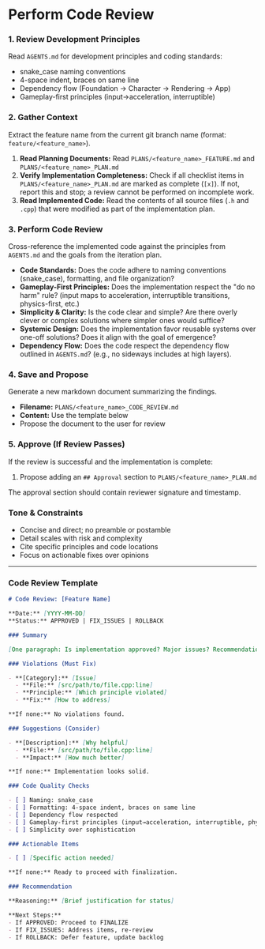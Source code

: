# Perform Code Review

### 1. Review Development Principles

Read `AGENTS.md` for development principles and coding standards:
- snake_case naming conventions
- 4-space indent, braces on same line
- Dependency flow (Foundation → Character → Rendering → App)
- Gameplay-first principles (input→acceleration, interruptible)

### 2. Gather Context

Extract the feature name from the current git branch name (format: `feature/<feature_name>`).

1.  **Read Planning Documents:** Read `PLANS/<feature_name>_FEATURE.md` and `PLANS/<feature_name>_PLAN.md`
2.  **Verify Implementation Completeness:** Check if all checklist items in `PLANS/<feature_name>_PLAN.md` are marked as complete (`[x]`). If not, report this and stop; a review cannot be performed on incomplete work.
3.  **Read Implemented Code:** Read the contents of all source files (`.h` and `.cpp`) that were modified as part of the implementation plan.

### 3. Perform Code Review

Cross-reference the implemented code against the principles from `AGENTS.md` and the goals from the iteration plan.

-   **Code Standards:** Does the code adhere to naming conventions (snake_case), formatting, and file organization?
-   **Gameplay-First Principles:** Does the implementation respect the "do no harm" rule? (input maps to acceleration, interruptible transitions, physics-first, etc.)
-   **Simplicity & Clarity:** Is the code clear and simple? Are there overly clever or complex solutions where simpler ones would suffice?
-   **Systemic Design:** Does the implementation favor reusable systems over one-off solutions? Does it align with the goal of emergence?
-   **Dependency Flow:** Does the code respect the dependency flow outlined in `AGENTS.md`? (e.g., no sideways includes at high layers).

### 4. Save and Propose

Generate a new markdown document summarizing the findings.

-   **Filename:** `PLANS/<feature_name>_CODE_REVIEW.md`
-   **Content:** Use the template below
-   Propose the document to the user for review

### 5. Approve (If Review Passes)

If the review is successful and the implementation is complete:

1.  Propose adding an `## Approval` section to `PLANS/<feature_name>_PLAN.md`

The approval section should contain reviewer signature and timestamp.

### Tone & Constraints

-   Concise and direct; no preamble or postamble
-   Detail scales with risk and complexity
-   Cite specific principles and code locations
-   Focus on actionable fixes over opinions

---

### Code Review Template

```markdown
# Code Review: [Feature Name]

**Date:** [YYYY-MM-DD]
**Status:** APPROVED | FIX_ISSUES | ROLLBACK

### Summary

[One paragraph: Is implementation approved? Major issues? Recommendation?]

### Violations (Must Fix)

- **[Category]:** [Issue]
  - **File:** [src/path/to/file.cpp:line]
  - **Principle:** [Which principle violated]
  - **Fix:** [How to address]

**If none:** No violations found.

### Suggestions (Consider)

- **[Description]:** [Why helpful]
  - **File:** [src/path/to/file.cpp:line]
  - **Impact:** [How much better]

**If none:** Implementation looks solid.

### Code Quality Checks

- [ ] Naming: snake_case
- [ ] Formatting: 4-space indent, braces on same line
- [ ] Dependency flow respected
- [ ] Gameplay-first principles (input→acceleration, interruptible, physics-first)
- [ ] Simplicity over sophistication

### Actionable Items

- [ ] [Specific action needed]

**If none:** Ready to proceed with finalization.

### Recommendation

**Reasoning:** [Brief justification for status]

**Next Steps:**
- If APPROVED: Proceed to FINALIZE
- If FIX_ISSUES: Address items, re-review
- If ROLLBACK: Defer feature, update backlog
```
